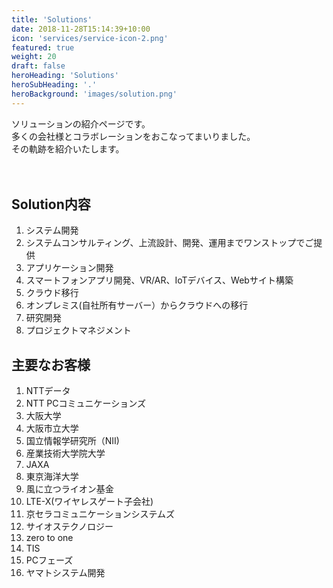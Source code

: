 ```yaml
---
title: 'Solutions'
date: 2018-11-28T15:14:39+10:00
icon: 'services/service-icon-2.png'
featured: true
weight: 20
draft: false
heroHeading: 'Solutions'
heroSubHeading: '.'
heroBackground: 'images/solution.png'
---
```


ソリューションの紹介ページです。  
多くの会社様とコラボレーションをおこなってまいりました。  
その軌跡を紹介いたします。  
<br>
<br>


## Solution内容
1. システム開発
2. システムコンサルティング、上流設計、開発、運用までワンストップでご提供
3. アプリケーション開発
4. スマートフォンアプリ開発、VR/AR、IoTデバイス、Webサイト構築
5. クラウド移行
6. オンプレミス(自社所有サーバー）からクラウドへの移行
7. 研究開発
8. プロジェクトマネジメント

## 主要なお客様
1. NTTデータ
2. NTT PCコミュニケーションズ
3. 大阪大学
4. 大阪市立大学
5. 国立情報学研究所（NII)
6. 産業技術大学院大学
7. JAXA
8. 東京海洋大学
9. 風に立つライオン基金
10. LTE-X(ワイヤレスゲート子会社)
11. 京セラコミュニケーションシステムズ
12. サイオステクノロジー
13. zero to one
14. TIS
15. PCフェーズ
16. ヤマトシステム開発



